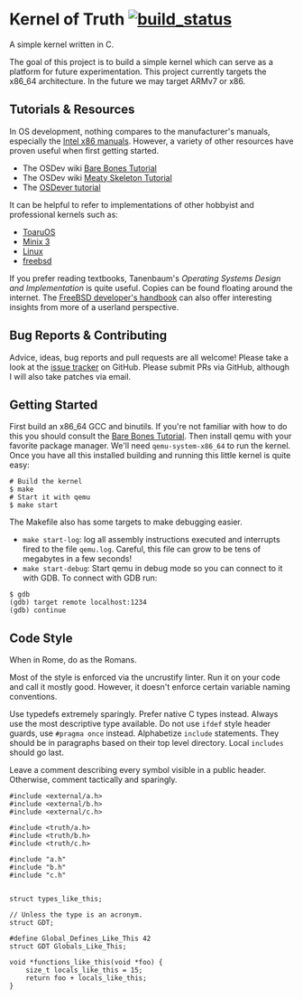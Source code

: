 Kernel of Truth [![build_status](https://travis-ci.org/iankronquist/kernel-of-truth.svg?branch=master)](https://travis-ci.org/iankronquist/kernel-of-truth)
===============

A simple kernel written in C.

The goal of this project is to build a simple kernel which can serve as a
platform for future experimentation.
This project currently targets the x86_64 architecture. In the future we may
target ARMv7 or x86.

Tutorials & Resources
---------------------
In OS development, nothing compares to the manufacturer's manuals, especially
the [Intel x86 manuals][0]. However, a variety of other resources have proven
useful when first getting started.
* The OSDev wiki [Bare Bones Tutorial][1]
* The OSDev wiki [Meaty Skeleton Tutorial][2]
* The [OSDever tutorial][3]


It can be helpful to refer to implementations of other hobbyist and
professional kernels such as:

* [ToaruOS](https://github.com/klange/toaruos)
* [Minix 3](https://github.com/minix3/minix)
* [Linux](https://github.com/torvalds/linux/)
* [freebsd](https://github.com/freebsd/freebsd)

If you prefer reading textbooks, Tanenbaum's *Operating Systems Design and
Implementation* is quite useful. Copies can be found floating around the
internet. The [FreeBSD developer's handbook][5] can also offer interesting
insights from more of a userland perspective.

Bug Reports & Contributing
--------------------------
Advice, ideas, bug reports and pull requests are all welcome! Please take a
look at the [issue tracker][issues] on GitHub. Please submit PRs via GitHub,
although I will also take patches via email.

Getting Started
---------------
First build an x86_64 GCC and binutils. If you're not familiar with how to do this
you should consult the [Bare Bones Tutorial][1].
Then install qemu with your favorite package manager. We'll need
`qemu-system-x86_64` to run the kernel. Once you have all this installed building
and running this little kernel is quite easy:
```
# Build the kernel
$ make
# Start it with qemu
$ make start
```

The Makefile also has some targets to make debugging easier.
* `make start-log`: log all assembly instructions executed and interrupts fired
  to the file `qemu.log`. Careful, this file can grow to be tens of megabytes
  in a few seconds!
* `make start-debug`: Start qemu in debug mode so you can connect to it with
  GDB. To connect with GDB run:

```
$ gdb
(gdb) target remote localhost:1234
(gdb) continue
```

Code Style
----------

When in Rome, do as the Romans.

Most of the style is enforced via the uncrustify linter. Run it on your code
and call it mostly good. However, it doesn't enforce certain variable naming
conventions.

Use typedefs extremely sparingly. Prefer native C types instead. Always use the
most descriptive type available.
Do not use `ifdef` style header guards, use `#pragma once` instead.
Alphabetize `include` statements. They should be in paragraphs based on their
top level directory. Local `includes` should go last.

Leave a comment describing every symbol visible in a public header.
Otherwise, comment tactically and sparingly.

```
#include <external/a.h>
#include <external/b.h>
#include <external/c.h>

#include <truth/a.h>
#include <truth/b.h>
#include <truth/c.h>

#include "a.h"
#include "b.h"
#include "c.h"


struct types_like_this;

// Unless the type is an acronym.
struct GDT;

#define Global_Defines_Like_This 42
struct GDT Globals_Like_This;

void *functions_like_this(void *foo) {
    size_t locals_like_this = 15;
    return foo + locals_like_this;
}
```

[0]:http://www.intel.com/content/www/us/en/processors/architectures-software-developer-manuals.html
[1]:http://wiki.osdev.org/C%2B%2B_Bare_Bones
[2]:http://wiki.osdev.org/User:Sortie/Meaty_Skeleton
[3]:http://www.osdever.net/bkerndev/Docs/gettingstarted.htm
[5]:https://www.freebsd.org/doc/en/books/developers-handbook/
[6]:http://littleosbook.github.io/book.pdf
[issues]:https://github.com/iankronquist/kernel-of-truth/issues
